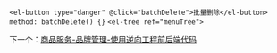 `<el-button type="danger" @click="batchDelete">批量删除</el-button>`
`method: batchDelete() {}`
`<el-tree ref="menuTree">`

下一个：[商品服务-品牌管理-使用逆向工程前后端代码](商品服务-品牌管理-使用逆向工程前后端代码.md)